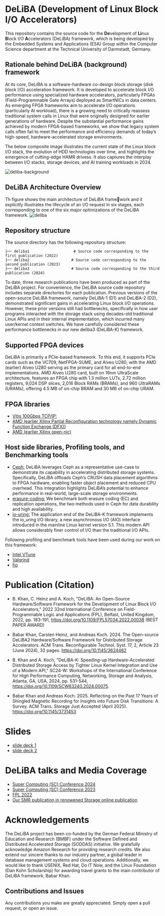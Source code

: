 
# DeLiBA (Development of Linux Block I/O Accelerators)

This repository contains the source code for the **De**velopment of **Li**nux **B**lock I/O **A**ccelerators (DeLiBA) framework, which is being developed by the Embedded Systems and Applications (ESA) Group within the Computer Science department at the Technical University of Darmstadt, Germany.

## Rationale behind DeLiBA (background) framework
At its core, DeLiBA is a software-hardware co-design block storage (disk block I/O) acceleration framework. It is developed to accelerate block I/O performance using specialized hardware accelerators, particularly FPGAs (Field-Programmable Gate Arrays) deployed as SmartNICs in data centers. As emerging FPGA frameworks aim to accelerate I/O operations (particularly AI workload), there is a growing need to critically reassess traditional system calls in Linux that were originally designed for earlier generations of hardware. Despite the substantial performance gains achieved by modern FPGA-based frameworks, we show that legacy system calls often fail to meet the performance and efficiency demands of today’s high-speed, hardware-accelerated storage environments.

The below composite image illustrates the current state of the Linux block I/O stack, the evolution of HDD technologies over time, and highlights the emergence of cutting-edge HAMR drivess. It also captures the interplay between I/O stacks, storage devices, and AI training workloads in 2024.

![deliba-background](https://github.com/user-attachments/assets/5f3493aa-4567-4cca-b61b-4bf8a7460d06)

## DeLiBA Architecture Overview

Th figure shows the main architecture of DeLiBA framework and it explicitly illustrates the lifecycle of an I/O request in six stages, each corresponding to one of the six major
optimizations of the DeLiBA framework.
![deliba](https://github.com/user-attachments/assets/601a0f15-2b9d-49e6-af84-67ad395bc033)

## Repository structure

The source directory has the following repository structure:

    ├── deliba1                    # Source code corresponding to the first publication (2022)
    ├── deliba2                   # Source code corresponding to the second publication (2023)
    ├── deliba3                   # Source code corresponding to the third publication (2024)

To date, three research publications have been produced as part of the DeLiBA project. For convenience, the DeLiBA source code repository includes separate directories for each publication. Previous versions of the open-source DeLiBA framework, namely DeLiBA-1 (D1) and DeLiBA-2 (D2), demonstrated significant gains in accelerating Linux block I/O operations. 
However, these prior versions still had bottlenecks, specifically in how user programs interacted with the storage stack using decades-old traditional Linux APIs and in their
internal implementation, which incurred many user/kernel context switches. We have carefully considered these performance bottlenecks in our new deliba3 (DeLiBA-K) framework. 
## Supported FPGA devices
DeLiBA is primarily a PCIe-based framework. To this end, it supports PCIe cards such as the VC709, NetFPGA-SUME, and Alveo U280, with the AMD (earlier) Alveo U280 serving as the primary card for all end-to-end implementations. AMD Alveo U280 card, built on 16nm UltraScale architecture, features an FPGA chip with 1.3 million LUTs, 2.72 million registers, 9,024 DSP slices, 2,016 Block RAMs (BRAMs), and 960 UltraRAMs (URAMs), offering 4.5 MB of on-chip BRAM and 30 MB of on-chip URAM. 

## FPGA libraries
- [Vitis 100Gbps TCP/IP:](https://github.com/fpgasystems/Vitis_with_100Gbps_TCP-IP)
- [AMD (earlier Xilinx Partial Reconfiguration technology namely Dynamic Function Exchange (DFX))](https://www.amd.com/en/products/adaptive-socs-and-fpgas/technologies/dynamic-function-exchange.html)
- [AMD (earlier Xilinx open-nic)](https://github.com/Xilinx/open-nic/tree/main)

## Host side libraries, Profiling tools, and Benchmarking tools
- [Ceph:](https://github.com/ceph/ceph)
DeLiBA leverages Ceph as a representative use-case to demonstrate its capability in accelerating distributed storage systems. Specifically, DeLiBA offloads Ceph’s CRUSH data placement algorithms to FPGA hardware, enabling faster object placement and reduced CPU overhead. This integration highlights DeLiBA’s potential to enhance performance in real-world, large-scale storage environments.
- [erasure-coding:]() We benchmark both erasure coding (EC) and replication operations, the two methods used in Ceph for data durability and high availability. 
- [io-uring:](https://github.com/torvalds/linux/tree/master/io_uring) The application end of the DeLiBA-K framework implements the io_uring I/O library, a new asynchronous I/O (AIO) interface introduced in the mainline Linux kernel version 5.1. This modern API allows considerably finer control of I/O than the traditional I/O APIs.

Following profiling and benchmark tools have been used during our work on this framework:

- [Intel VTune](https://www.intel.com/content/www/us/en/developer/tools/oneapi/vtune-profiler.html#gs.afanri)
- [Valgrind](https://valgrind.org/)
- [fio](https://fio.readthedocs.io/en/latest/fio_doc.html)




# Publication (Citation)

- B. Khan, C. Heinz and A. Koch, "DeLiBA: An Open-Source Hardware/Software Framework for the Development of Linux Block I/O Accelerators," 2022 32nd International Conference on Field-Programmable Logic and Applications (FPL), Belfast, United Kingdom, 2022, pp. 183-191, https://doi.org/10.1109/FPL57034.2022.00038 (BEST PAPER AWARD)
 
- Babar Khan, Carsten Heinz, and Andreas Koch. 2024. The Open-source DeLiBA2 Hardware/Software Framework for Distributed Storage Accelerators. ACM Trans. Reconfigurable Technol. Syst. 17, 2, Article 23 (June 2024), 32 pages. https://doi.org/10.1145/3624482
  
- B. Khan and A. Koch, "DeLiBA-K: Speeding-up Hardware-Accelerated Distributed Storage Access by Tighter Linux Kernel Integration and Use of a Modern API," SC24-W: Workshops of the International Conference for High Performance Computing, Networking, Storage and Analysis, Atlanta, GA, USA, 2024, pp. 531-544, https://doi.org/10.1109/SCW63240.2024.00075.

- Babar Khan and Andreas Koch. 2025. Reflecting on the Past 17 Years of Shingled Magnetic Recording for Insights into Future Disk Transitions: A Survey. ACM Trans. Storage Just Accepted (April 2025). https://doi.org/10.1145/3731453
 
# Slides
- [slide deck 1](https://www.esa.informatik.tu-darmstadt.de/assets/publications/materials/2022/2022_FPL_BK_slides.pdf)
- [slide deck 2](https://h2rc.cse.sc.edu/2024/slides/05_khan.pdf)

# DeLiBA talks and Media Coverage 

- [Super Computing (SC) Conference 2024](https://h2rc.cse.sc.edu/2024/slides/05_khan.pdf)
- [Super Computing (SC) Conference 2023](https://babarzkhan.github.io/https:/sc23.supercomputing.org/)
- [FPL 2022](https://www.esa.informatik.tu-darmstadt.de/assets/publications/materials/2022/2022_FPL_BK_slides.pdf)
- [Our SMR publication in renowened Storage online publication](https://www.storagenewsletter.com/2025/04/30/reflecting-on-past-17-years-of-shingled-magnetic-recording-for-insights-into-future-disk-transitions-survey/)



# Acknowledgements
The DeLiBA project has been co-funded by the German Federal Ministry of Education and Research (BMBF) under the Software Defined and Distributed Accelerated Storage (SODDAS) initiative. We gratefully acknowledge Amazon Research for providing research credits. We also extend our sincere thanks to our industry partner, a global leader in database management systems and cloud operations. Additionally, we would like to thank USENIX, Red Hat, Do IT Now, and the Linux Foundation (Dan Kohn Scholarship) for awarding travel grants to the main contributor of DeLiBA framework, Babar Khan.


Contributions and Issues
-------------------------
Any contributions you make are greatly appreciated. Simply open a pull request, or open an issue.
